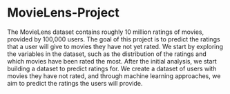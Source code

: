 # MovieLens-Project
The MovieLens dataset contains roughly 10 million ratings of movies, provided by 100,000 users. The goal
of this project is to predict the ratings that a user will give to movies they have not yet rated. We start
by exploring the variables in the dataset, such as the distribution of the ratings and which movies have
been rated the most. After the initial analysis, we start building a dataset to predict ratings for. We create
a dataset of users with movies they have not rated, and through machine learning approaches, we aim to
predict the ratings the users will provide.
